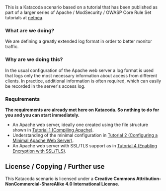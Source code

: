 This is a Katacoda scenario based on a tutorial that has been published as part of a larger series of Apache / ModSecurity / OWASP Core Rule Set tutorials at [netnea](https://netnea.com/apache-tutorials).

### What are we doing?

We are defining a greatly extended log format in order to better monitor traffic.


### Why are we doing this?

In the usual configuration of the Apache web server a log format is used that logs only the most necessary information about access from different clients. In practice, additional information is often required, which can easily be recorded in the server's access log.


### Requirements

**The requirements are already met here on Katacoda. So nothing to do for you and you can start immediately.**

* An Apache web server, ideally one created using the file structure shown in [Tutorial 1 (Compiling Apache)](https://www.netnea.com/cms/apache-tutorial-1_compiling-apache/).
* Understanding of the minimal configuration in [Tutorial 2 (Configuring a Minimal Apache Web Server)](https://www.netnea.com/cms/apache-tutorial-2_minimal-apache-configuration/).
* An Apache web server with SSL/TLS support as in [Tutorial 4 (Enabling Encryption with SSL/TLS)](https://www.netnea.com/cms/apache-tutorial-4_configuring-ssl-tls/).


## License / Copying / Further use

This Katacoda scenario is licensed under a **Creative Commons Attribution-NonCommercial-ShareAlike 4.0 International License**.
